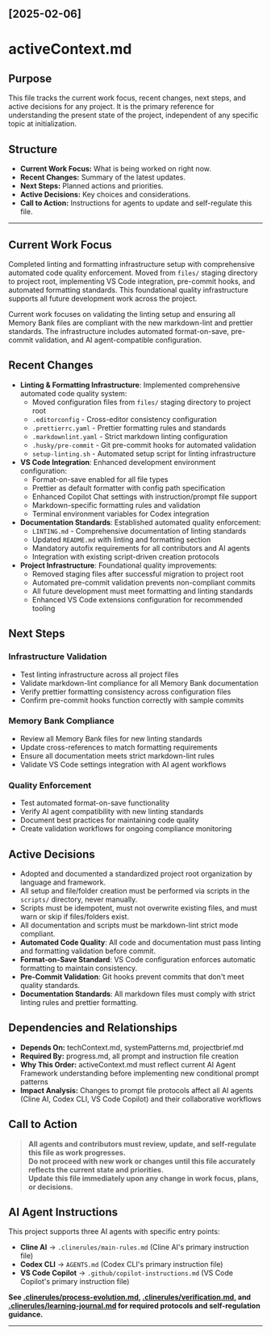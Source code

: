 ## [2025-02-06]

# activeContext.md

## Purpose

This file tracks the current work focus, recent changes, next steps, and active decisions for any project. It is the primary reference for understanding the present state of the project, independent of any specific topic at initialization.

## Structure

- **Current Work Focus:** What is being worked on right now.
- **Recent Changes:** Summary of the latest updates.
- **Next Steps:** Planned actions and priorities.
- **Active Decisions:** Key choices and considerations.
- **Call to Action:** Instructions for agents to update and self-regulate this file.

---

## Current Work Focus

Completed linting and formatting infrastructure setup with comprehensive automated code quality enforcement. Moved from `files/` staging directory to project root, implementing VS Code integration, pre-commit hooks, and automated formatting standards. This foundational quality infrastructure supports all future development work across the project.

Current work focuses on validating the linting setup and ensuring all Memory Bank files are compliant with the new markdown-lint and prettier standards. The infrastructure includes automated format-on-save, pre-commit validation, and AI agent-compatible configuration.

## Recent Changes

- **Linting & Formatting Infrastructure**: Implemented comprehensive automated code quality system:
  - Moved configuration files from `files/` staging directory to project root
  - `.editorconfig` - Cross-editor consistency configuration
  - `.prettierrc.yaml` - Prettier formatting rules and standards
  - `.markdownlint.yaml` - Strict markdown linting configuration
  - `.husky/pre-commit` - Git pre-commit hooks for automated validation
  - `setup-linting.sh` - Automated setup script for linting infrastructure
- **VS Code Integration**: Enhanced development environment configuration:
  - Format-on-save enabled for all file types
  - Prettier as default formatter with config path specification
  - Enhanced Copilot Chat settings with instruction/prompt file support
  - Markdown-specific formatting rules and validation
  - Terminal environment variables for Codex integration
- **Documentation Standards**: Established automated quality enforcement:
  - `LINTING.md` - Comprehensive documentation of linting standards
  - Updated `README.md` with linting and formatting section
  - Mandatory autofix requirements for all contributors and AI agents
  - Integration with existing script-driven creation protocols
- **Project Infrastructure**: Foundational quality improvements:
  - Removed staging files after successful migration to project root
  - Automated pre-commit validation prevents non-compliant commits
  - All future development must meet formatting and linting standards
  - Enhanced VS Code extensions configuration for recommended tooling

## Next Steps

### Infrastructure Validation

- Test linting infrastructure across all project files
- Validate markdown-lint compliance for all Memory Bank documentation
- Verify prettier formatting consistency across configuration files
- Confirm pre-commit hooks function correctly with sample commits

### Memory Bank Compliance

- Review all Memory Bank files for new linting standards
- Update cross-references to match formatting requirements
- Ensure all documentation meets strict markdown-lint rules
- Validate VS Code settings integration with AI agent workflows

### Quality Enforcement

- Test automated format-on-save functionality
- Verify AI agent compatibility with new linting standards
- Document best practices for maintaining code quality
- Create validation workflows for ongoing compliance monitoring

## Active Decisions

- Adopted and documented a standardized project root organization by language and framework.
- All setup and file/folder creation must be performed via scripts in the `scripts/` directory, never manually.
- Scripts must be idempotent, must not overwrite existing files, and must warn or skip if files/folders exist.
- All documentation and scripts must be markdown-lint strict mode compliant.
- **Automated Code Quality**: All code and documentation must pass linting and formatting validation before commit.
- **Format-on-Save Standard**: VS Code configuration enforces automatic formatting to maintain consistency.
- **Pre-Commit Validation**: Git hooks prevent commits that don't meet quality standards.
- **Documentation Standards**: All markdown files must comply with strict linting rules and prettier formatting.

## Dependencies and Relationships

- **Depends On:** techContext.md, systemPatterns.md, projectbrief.md
- **Required By:** progress.md, all prompt and instruction file creation
- **Why This Order:** activeContext.md must reflect current AI Agent Framework understanding before implementing new conditional prompt patterns
- **Impact Analysis:** Changes to prompt file protocols affect all AI agents (Cline AI, Codex CLI, VS Code Copilot) and their collaborative workflows

## Call to Action

> **All agents and contributors must review, update, and self-regulate this file as work progresses.**  
> **Do not proceed with new work or changes until this file accurately reflects the current state and priorities.**  
> **Update this file immediately upon any change in work focus, plans, or decisions.**

## AI Agent Instructions

This project supports three AI agents with specific entry points:

- **Cline AI** → `.clinerules/main-rules.md` (Cline AI's primary instruction file)
- **Codex CLI** → `AGENTS.md` (Codex CLI's primary instruction file)
- **VS Code Copilot** → `.github/copilot-instructions.md` (VS Code Copilot's primary instruction file)

**See [.clinerules/process-evolution.md](../.clinerules/process-evolution.md), [.clinerules/verification.md](../.clinerules/verification.md), and [.clinerules/learning-journal.md](../.clinerules/learning-journal.md) for required protocols and self-regulation guidance.**

---

